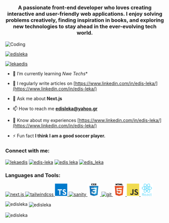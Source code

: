 <h3 align="center">A passionate front-end developer who loves creating interactive and user-friendly web applications. I enjoy solving problems creatively, finding inspiration in books, and exploring new technologies to stay ahead in the ever-evolving tech world.</h3>
<img align="center" alt="Coding" width="400" src="https://cdn.dribbble.com/users/1708816/screenshots/15637256/media/f9826f0af8a49462f048262a8502035b.gif" />



<p align="left"> <a href="https://github.com/ryo-ma/github-profile-trophy"><img src="https://github-profile-trophy.vercel.app/?username=edisleka" alt="edisleka" /></a> </p>

<p align="left"> <a href="https://twitter.com/lekaedis" target="blank"><img src="https://img.shields.io/twitter/follow/lekaedis?logo=twitter&style=for-the-badge" alt="lekaedis" /></a> </p>

- 🌱 I’m currently learning *Nwe Techs**

- 📝 I regularly write articles on [https://www.linkedin.com/in/edis-leka/](https://www.linkedin.com/in/edis-leka/)

- 💬 Ask me about **Next.js**

- 📫 How to reach me **edisleka@yahoo.gr**

- 📄 Know about my experiences [https://www.linkedin.com/in/edis-leka/](https://www.linkedin.com/in/edis-leka/)

- ⚡ Fun fact **I think I am a good soccer player.**

<h3 align="left">Connect with me:</h3>
<p align="left">
<a href="https://twitter.com/lekaedis" target="blank"><img align="center" src="https://raw.githubusercontent.com/rahuldkjain/github-profile-readme-generator/master/src/images/icons/Social/twitter.svg" alt="lekaedis" height="30" width="40" /></a>
<a href="https://linkedin.com/in/edis-leka" target="blank"><img align="center" src="https://raw.githubusercontent.com/rahuldkjain/github-profile-readme-generator/master/src/images/icons/Social/linked-in-alt.svg" alt="edis-leka" height="30" width="40" /></a>
<a href="https://fb.com/edis leka" target="blank"><img align="center" src="https://raw.githubusercontent.com/rahuldkjain/github-profile-readme-generator/master/src/images/icons/Social/facebook.svg" alt="edis leka" height="30" width="40" /></a>
<a href="https://instagram.com/edis_leka" target="blank"><img align="center" src="https://raw.githubusercontent.com/rahuldkjain/github-profile-readme-generator/master/src/images/icons/Social/instagram.svg" alt="edis_leka" height="30" width="40" /></a>
</p>

<h3 align="left">Languages and Tools:</h3>
<p align="left">
  <a href="https://nextjs.org/" target="_blank" rel="noreferrer"> 
    <img src="https://i.pinimg.com/736x/4a/2b/e7/4a2be73b1e2efb44355436c40bf496dd.jpg" alt="next.js" width="40" height="40" style={{color: white}/> 
  </a> 
  <a href="https://tailwindcss.com/" target="_blank" rel="noreferrer">
  <img src="https://icons.veryicon.com/png/o/business/vscode-program-item-icon/tailwindcss.png" alt="tailwindcss" width="40" height="40" />
</a>

  <a href="https://www.typescriptlang.org/" target="_blank" rel="noreferrer"> 
    <img src="https://raw.githubusercontent.com/devicons/devicon/master/icons/typescript/typescript-original.svg" alt="typescript" width="40" height="40"/> 
  </a>
  <a href="https://www.sanity.io/" target="_blank" rel="noreferrer">
    <img src="https://avatars.githubusercontent.com/u/17177659?s=280&v=4" alt="sanity" width="40" height="40"/>
  </a> 
  <a href="https://www.w3schools.com/css/" target="_blank" rel="noreferrer"> 
    <img src="https://raw.githubusercontent.com/devicons/devicon/master/icons/css3/css3-original-wordmark.svg" alt="css3" width="40" height="40"/> 
  </a>
  <a href="https://git-scm.com/" target="_blank" rel="noreferrer"> 
    <img src="https://www.vectorlogo.zone/logos/git-scm/git-scm-icon.svg" alt="git" width="40" height="40"/> 
  </a>
  <a href="https://www.w3.org/html/" target="_blank" rel="noreferrer"> 
    <img src="https://raw.githubusercontent.com/devicons/devicon/master/icons/html5/html5-original-wordmark.svg" alt="html5" width="40" height="40"/> 
  </a>
  <a href="https://developer.mozilla.org/en-US/docs/Web/JavaScript" target="_blank" rel="noreferrer"> 
    <img src="https://raw.githubusercontent.com/devicons/devicon/master/icons/javascript/javascript-original.svg" alt="javascript" width="40" height="40"/> 
  </a>
  <a href="https://reactjs.org/" target="_blank" rel="noreferrer"> 
    <img src="https://raw.githubusercontent.com/devicons/devicon/master/icons/react/react-original-wordmark.svg" alt="react" width="40" height="40"/> 
  </a>
</p>




<p><img align="left" src="https://github-readme-stats.vercel.app/api/top-langs?username=edisleka&show_icons=true&locale=en&layout=compact" alt="edisleka" /></p>

<p>&nbsp;<img align="center" src="https://github-readme-stats.vercel.app/api?username=edisleka&show_icons=true&locale=en" alt="edisleka" /></p>

<p><img align="center" src="https://github-readme-streak-stats.herokuapp.com/?user=edisleka&" alt="edisleka" /></p>
